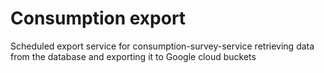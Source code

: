 # Consumption export

Scheduled export service for consumption-survey-service retrieving data
from the database and exporting it to Google cloud buckets
